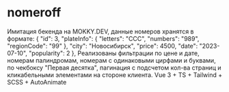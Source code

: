 # nomeroff

Имитация бекенда на MOKKY.DEV, данные номеров хранятся в формате:
{
        "id": 3,
        "plateInfo": {
            "letters": "ССС",
            "numbers": "989",
            "regionCode": "99"
        },
        "city": "Новосибирск",
        "price": 4500,
        "date": "2023-07-10",
        "popularity": 2
},
Реализованы фильтрации по цене и дате, номерам палиндромам, номерам с одинаковыми цирфами и буквами, по чекбоксу "Первая десятка", пагинация с подсчетом кол-ва страниц и кликабельными элементами на стороне клиента. 
Vue 3 + TS + Tailwind + SCSS + AutoAnimate
